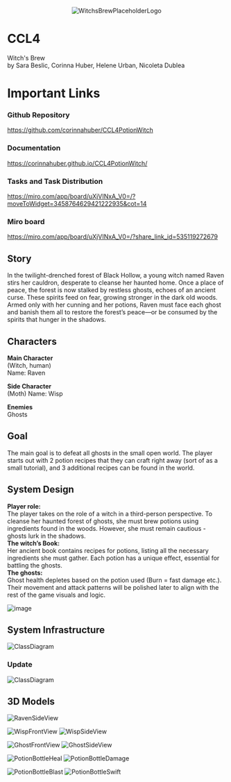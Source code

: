 <p align="center">
  <img src="https://github.com/user-attachments/assets/062db6f0-c532-4d08-8a12-d0c5258b44da" alt="WitchsBrewPlaceholderLogo">
</p>


# CCL4
Witch's Brew
<br>
by Sara Beslic, Corinna Huber, Helene Urban, Nicoleta Dublea

# Important Links
### Github Repository
https://github.com/corinnahuber/CCL4PotionWitch

### Documentation
https://corinnahuber.github.io/CCL4PotionWitch/

### Tasks and Task Distribution
https://miro.com/app/board/uXjVINxA_V0=/?moveToWidget=3458764629421222935&cot=14

### Miro board
https://miro.com/app/board/uXjVINxA_V0=/?share_link_id=535119272679

## Story
In the twilight-drenched forest of Black Hollow, a young witch named Raven stirs her cauldron, desperate to cleanse her haunted home. 
Once a place of peace, the forest is now stalked by restless ghosts, echoes of an ancient curse. These spirits feed on fear, growing stronger in the dark old woods.
 Armed only with her cunning and her potions, Raven must face each ghost and banish them all to restore the forest’s peace—or be consumed by the spirits that hunger in the shadows.

## Characters
**Main Character**
<br>
(Witch, human)
<br>
Name: Raven

**Side Character**
<br>
(Moth) Name: Wisp

**Enemies**
<br>
Ghosts

## Goal
The main goal is to defeat all ghosts in the small open world. The player starts out with 2 potion recipes that they can craft right away (sort of as a small tutorial), 
and 3 additional recipes can be found in the world.

## System Design
**Player role:**
<br>
The player takes on the role of a witch in a third-person perspective. To cleanse her haunted forest of ghosts, 
she must brew potions using ingredients found in the woods. 
However, she must remain cautious - ghosts lurk in the shadows.
<br>
**The witch’s Book:**
<br>
Her ancient book contains recipes for potions, listing all the necessary ingredients she must gather. 
Each potion has a unique effect, essential for battling the ghosts.
<br>
**The ghosts:**
<br>
Ghost health depletes based on the potion used (Burn = fast damage etc.). 
Their movement and attack patterns will be polished later to align with the rest of the game visuals and logic.

![image](https://github.com/user-attachments/assets/f6d642a0-3300-4ea4-8d5d-6f794bae8cf6)

## System Infrastructure
![ClassDiagram](https://github.com/user-attachments/assets/926b4e39-fdb8-4a14-94c6-d99f7624ed8c)

### Update
![ClassDiagram](https://github.com/user-attachments/assets/7e930688-ccdb-4ddb-bd98-aa4144c694bb)


## 3D Models
![RavenSideView](https://github.com/user-attachments/assets/9bc6d61b-8b9b-4e07-9e12-943aa2742af8)

![WispFrontView](https://github.com/user-attachments/assets/53cbb4fe-cc27-40e3-a9ca-5bfd5306d8c2) ![WispSideView](https://github.com/user-attachments/assets/1622e2db-d034-439c-807c-a510047661fe)

![GhostFrontView](https://github.com/user-attachments/assets/0b362b88-ae72-481f-8e93-6706488b1e24) ![GhostSideView](https://github.com/user-attachments/assets/d65cf083-0669-4427-b20d-ff4f2a73815c)

![PotionBottleHeal](https://github.com/user-attachments/assets/8170665a-20b2-4471-ae83-ab120d051373) ![PotionBottleDamage](https://github.com/user-attachments/assets/d6c675a5-96ef-429b-b0b3-2c4f078fe6a2)

![PotionBottleBlast](https://github.com/user-attachments/assets/c043cb99-8edc-46bd-9715-feddc8b0ec6b) ![PotionBottleSwift](https://github.com/user-attachments/assets/75939c77-a305-49a2-83e6-5db7c4a40e10)












